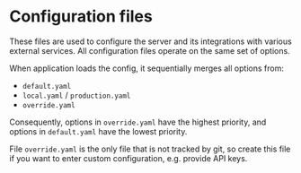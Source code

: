 # Configuration files

These files are used to configure the server and its integrations with various
external services. All configuration files operate on the same set of options.

When application loads the config, it sequentially merges all options from:

- `default.yaml`
- `local.yaml` / `production.yaml`
- `override.yaml`

Consequently, options in `override.yaml` have the highest priority, and options
in `default.yaml` have the lowest priority.

File `override.yaml` is the only file that is not tracked by git, so create this file
if you want to enter custom configuration, e.g. provide API keys.
